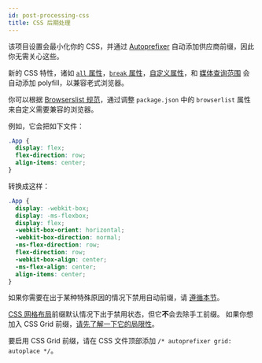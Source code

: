 ```yaml
---
id: post-processing-css
title: CSS 后期处理
---
```


该项目设置会最小化你的 CSS，并通过 [Autoprefixer](https://github.com/postcss/autoprefixer) 自动添加供应商前缀，因此你无需关心这些。

新的 CSS 特性，诸如 [`all` 属性](https://developer.mozilla.org/en-US/docs/Web/CSS/all)，[`break` 属性](https://www.w3.org/TR/css-break-3/#breaking-controls)，[自定义属性](https://developer.mozilla.org/en-US/docs/Web/CSS/Using_CSS_variables)，和 [媒体查询范围](https://www.w3.org/TR/mediaqueries-4/#range-context) 会自动添加 polyfill，以兼容老式浏览器。

你可以根据 [Browserslist 规范](https://github.com/browserslist/browserslist#readme)，通过调整 `package.json` 中的 `browserlist` 属性来自定义需要兼容的浏览器。

例如，它会把如下文件：

```css
.App {
  display: flex;
  flex-direction: row;
  align-items: center;
}
```

转换成这样：

```css
.App {
  display: -webkit-box;
  display: -ms-flexbox;
  display: flex;
  -webkit-box-orient: horizontal;
  -webkit-box-direction: normal;
  -ms-flex-direction: row;
  flex-direction: row;
  -webkit-box-align: center;
  -ms-flex-align: center;
  align-items: center;
}
```

如果你需要在出于某种特殊原因的情况下禁用自动前缀，请 [遵循本节](https://github.com/postcss/autoprefixer#disabling)。

[CSS 网格布局](https://developer.mozilla.org/en-US/docs/Web/CSS/CSS_Grid_Layout)前缀默认情况下出于禁用状态，但它**不**会去除手工前缀。
如果你想加入 CSS Grid 前缀，[请先了解一下它的局限性](https://github.com/postcss/autoprefixer#does-autoprefixer-polyfill-grid-layout-for-ie)。

要启用 CSS Grid 前缀，请在 CSS 文件顶部添加 `/* autoprefixer grid: autoplace */`。